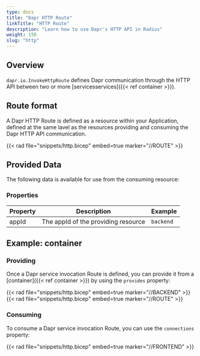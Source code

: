 ```yaml
---
type: docs
title: "Dapr HTTP Route"
linkTitle: "HTTP Route"
description: "Learn how to use Dapr's HTTP API in Radius"
weight: 150
slug: "http"
---
```


## Overview

`dapr.io.InvokeHttpRoute` defines Dapr communication through the HTTP API between two or more [servicesservices]({{< ref container >}}).

## Route format

A Dapr HTTP Route is defined as a resource within your Application, defined at the same lavel as the resources providing and consuming the Dapr HTTP API communication.

{{< rad file="snippets/http.bicep" embed=true marker="//ROUTE" >}}

## Provided Data

The following data is available for use from the consuming resource:

### Properties

| Property | Description | Example |
|----------|-------------|-------------|
| appId    | The appId of the providing resource | `backend` |

## Example: container

### Providing

Once a Dapr service invocation Route is defined, you can provide it from a [container]({{< ref container >}}) by using the `provides` property:

{{< rad file="snippets/http.bicep" embed=true marker="//BACKEND" >}}
{{< rad file="snippets/http.bicep" embed=true marker="//ROUTE" >}}

### Consuming

To consume a Dapr service invocation Route, you can use the `connections` property:

{{< rad file="snippets/http.bicep" embed=true marker="//FRONTEND" >}}
